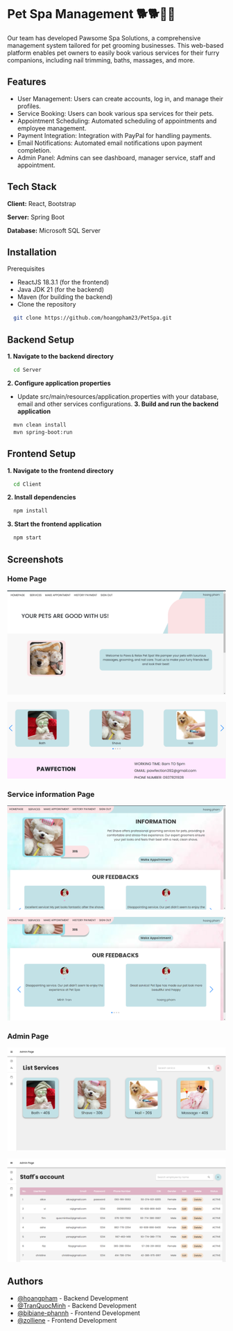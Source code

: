 
# Pet Spa Management 🐕🐕🐶🐶

Our team has developed Pawsome Spa Solutions, a comprehensive management system tailored for pet grooming businesses. This web-based platform enables pet owners to easily book various services for their furry companions, including nail trimming, baths, massages, and more.
## Features

- User Management: Users can create accounts, log in, and manage their profiles.
- Service Booking: Users can book various spa services for their pets.
- Appointment Scheduling: Automated scheduling of appointments and employee management.
- Payment Integration: Integration with PayPal for handling payments.
- Email Notifications: Automated email notifications upon payment completion.
- Admin Panel: Admins can see dashboard, manager service, staff and appointment.


## Tech Stack

**Client:** React, Bootstrap

**Server:** Spring Boot

**Database:** Microsoft SQL Server


## Installation
Prerequisites
- ReactJS 18.3.1 (for the frontend)
- Java JDK 21 (for the backend)
- Maven (for building the backend)
- Clone the repository 
```bash
  git clone https://github.com/hoangpham23/PetSpa.git
```

## Backend Setup
**1. Navigate to the backend directory**
```bash
  cd Server
```

**2. Configure application properties**
- Update src/main/resources/application.properties with your database, email and other services configurations.
**3. Build and run the backend application**
        
```bash
  mvn clean install
  mvn spring-boot:run
```


## Frontend Setup
**1. Navigate to the frontend directory**
```bash
  cd Client
```
**2. Install dependencies**
```bash
  npm install
```
**3. Start the frontend application**
```bash
  npm start
```      

## Screenshots

### Home Page
![Home Page](https://github.com/hoangpham23/testing-readme/blob/main/screenshoots/home1.png?raw=true)


![Home Page](https://github.com/hoangpham23/testing-readme/blob/main/screenshoots/home3.png?raw=true)


### Service information Page
![Service](https://github.com/hoangpham23/testing-readme/blob/main/screenshoots/service-information.png?raw=true)


![feedback](https://github.com/hoangpham23/testing-readme/blob/main/screenshoots/feedback.png?raw=true)


### Admin Page

![Manage Service](https://github.com/hoangpham23/testing-readme/blob/main/screenshoots/manage-service.png?raw=true)

![Manage Service](https://github.com/hoangpham23/testing-readme/blob/main/screenshoots/manage-staff.png?raw=true)





## Authors

- [@hoangpham](https://github.com/hoangpham23) - Backend Development
- [@TranQuocMinh](https://github.com/Tran-Quoc-Minh) - Backend Development
- [@bibiane-phannh](https://github.com/bibiane-phannh) - Frontend Development
- [@zolliene](https://github.com/zolliene) - Frontend Development

